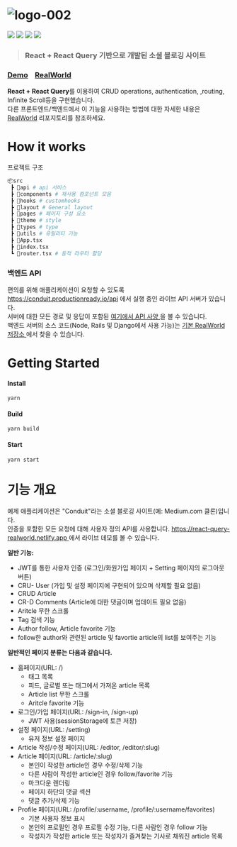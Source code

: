 # ![logo-002](https://user-images.githubusercontent.com/90181028/217143286-a023dd4b-f3a7-4218-8802-39a3bd2b15a8.png)

<div>
<img src="https://img.shields.io/badge/React-61DAFB?style=flat-square&logo=React&logoColor=white"/>
<img src="https://img.shields.io/badge/TypeScript-blue?style=flat-square&logo=TypeScript&logoColor=white"/>
<img src="https://img.shields.io/badge/-React%20Query-FF4154?style=flat-square&logo=react%20query&logoColor=white"/>
<img src="https://img.shields.io/badge/netlify-%23000000.svg?style=flat-square&logo=netlify&logoColor=#00C7B7"/>
</div>

> ### React + React Query 기반으로 개발된 소셜 블로깅 사이트

### [Demo](https://conduit-leejy001.netlify.app/)&nbsp;&nbsp;&nbsp;&nbsp;[RealWorld](https://github.com/gothinkster/realworld)

**React + React Query**를 이용하여 CRUD operations, authentication, ,routing, Infinite Scroll등을 구현했습니다.  
다른 프론트엔드/백엔드에서 이 기능을 사용하는 방법에 대한 자세한 내용은 [RealWorld](https://github.com/gothinkster/realworld) 리포지토리를 참조하세요.

# How it works

프로젝트 구조

```bash
📦src
 ┣ 📂api # api 서비스
 ┣ 📂components # 재사용 컴포넌트 모음
 ┣ 📂hooks # customhooks
 ┣ 📂layout # General layout
 ┣ 📂pages # 페이지 구성 요소
 ┣ 📂theme # style
 ┣ 📂types # type
 ┣ 📂utils # 유틸리티 기능
 ┣ 📜App.tsx
 ┣ 📜index.tsx
 ┗ 📜router.tsx # 동적 라우터 할당
```

### 백엔드 API

편의를 위해 애플리케이션이 요청할 수 있도록 https://conduit.productionready.io/api 에서 실행 중인 라이브 API 서버가 있습니다.  
서버에 대한 모든 경로 및 응답이 포함된 [ 여기에서 API 사양 ](https://api.realworld.io/api-docs/) 을 볼 수 있습니다.  
백엔드 서버의 소스 코드(Node, Rails 및 Django에서 사용 가능)는 [ 기본 RealWorld 저장소 ](https://github.com/gothinkster/realworld)에서 찾을 수 있습니다.

# Getting Started

#### Install
```
yarn
```
#### Build
```
yarn build
```
#### Start
```
yarn start
```

#  기능 개요
예제 애플리케이션은 "Conduit"라는 소셜 블로깅 사이트(예: Medium.com 클론)입니다.  
인증을 포함한 모든 요청에 대해 사용자 정의 API를 사용합니다. [ https://react-query-realworld.netlify.app ](https://conduit-leejy001.netlify.app/)에서 라이브 데모를 볼 수 있습니다.

**일반 기능:**
- JWT를 통한 사용자 인증 (로그인/화원가입 페이지 + Setting 페이지의 로그아웃 버튼)
- CRU- User (가입 및 설정 페이지에 구현되어 있으며 삭제할 필요 없음)
- CRUD Article
- CR-D Comments (Article에 대한 댓글이며 업데이트 필요 없음)
- Aritcle 무한 스크롤
- Tag 검색 기능
- Author follow, Article favorite 기능
- follow한 author와 관련된 article 및 favortie article의 list를 보여주는 기능

**일반적인 페이지 분류는 다음과 같습니다.**
- 홈페이지(URL: /)
  - 태그 목록
  - 피드, 글로벌 또는 태그에서 가져온 article 목록
  - Article list 무한 스크롤
  - Aritcle favorite 기능
- 로그인/가입 페이지(URL: /sign-in, /sign-up)
  - JWT 사용(sessionStorage에 토큰 저장)
- 설정 페이지(URL: /setting)
  - 유저 정보 설정 페이지
- Article 작성/수정 페이지(URL: /editor, /editor/:slug)
- Article 페이지(URL: /article/:slug)
  - 본인이 작성한 article인 경우 수정/삭제 기능
  - 다른 사람이 작성한 article인 경우 follow/favorite 기능
  - 마크다운 렌더링
  - 페이지 하단의 댓글 섹션
  - 댓글 추가/삭제 기능
 - Profile 페이지(URL: /profile/:username, /profile/:username/favorites)
   - 기본 사용자 정보 표시
   - 본인의 프로필인 경우 프로필 수정 기능, 다른 사람인 경우 follow 기능
   - 작성자가 작성한 article 또는 작성자가 즐겨찾는 기사로 채워진 article 목록
